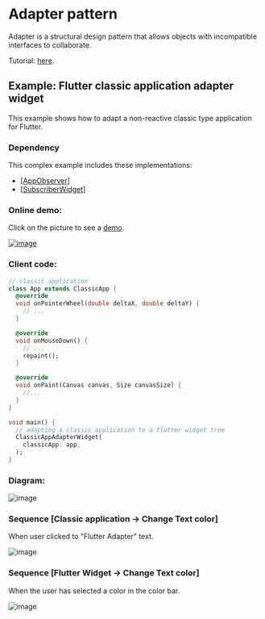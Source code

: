 
# Adapter pattern
Adapter is a structural design pattern that allows objects with incompatible interfaces to collaborate.

Tutorial: [here](https://refactoring.guru/design-patterns/observer).

## Example: Flutter classic application adapter widget 
This example shows how to adapt a non-reactive classic type application for Flutter.

### Dependency
This complex example includes these implementations:
- [[AppObserver](https://github.com/RefactoringGuru/design-patterns-dart/tree/main/patterns/observer/app_observer)]
- [[SubscriberWidget](https://github.com/RefactoringGuru/design-patterns-dart/tree/main/patterns/observer/subscriber_flutter_widget)]

### Online demo:
Click on the picture to see a [demo](https://ilopX.github.io/design-patterns-dart/#/adapter/flutter_adapter).

[![image](https://user-images.githubusercontent.com/8049534/152689272-d4bed484-e216-4eda-8833-928ada7d4051.png)](https://ilopX.github.io/design-patterns-dart/#/adapter/flutter_adapter)

### Client code:
```dart
// classic application
class App extends ClassicApp {
  @override
  void onPointerWheel(double deltaX, double deltaY) {
    // ...
  }

  @override
  void onMouseDown() {
    // ...
    repaint();
  }

  @override
  void onPaint(Canvas canvas, Size canvasSize) {
    //...
  }
}

void main() {
  // adapting a classic application to a flutter widget tree
  ClassicAppAdapterWidget(
    classicApp: app,
  );
}
```

### Diagram:
![image](https://user-images.githubusercontent.com/8049534/152753162-1b9006ad-a633-4132-91b6-bb348559adec.png)

### Sequence [Classic application -> Change Text color]
When user clicked to "Flutter Adapter" text. 

![image](https://user-images.githubusercontent.com/8049534/152753714-84af5abd-85c0-4845-af2d-616f512ef633.png)

### Sequence [Flutter Widget -> Change Text color]
When the user has selected a color in the color bar.

![image](https://user-images.githubusercontent.com/8049534/152753870-edeab3ae-8e79-4e9d-9049-7cd5a2100afa.png)
